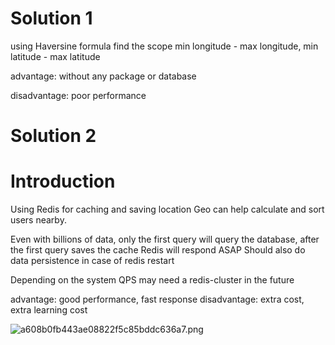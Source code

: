 # Solution 1
using Haversine formula find the scope min longitude - max longitude, min latitude - max latitude

advantage: without any package or database

disadvantage: poor performance





# Solution 2
# Introduction
Using Redis for caching and saving location
Geo can help calculate and sort users nearby.

Even with billions of data, only the first query will query the database, after the first query saves the cache Redis will respond ASAP
Should also do data persistence in case of redis restart

Depending on the system QPS may need a redis-cluster in the future



advantage: good performance, fast response
disadvantage: extra cost, extra learning cost

![a608b0fb443ae08822f5c85bddc636a7.png](https://i.mji.rip/2023/11/21/a608b0fb443ae08822f5c85bddc636a7.png)



